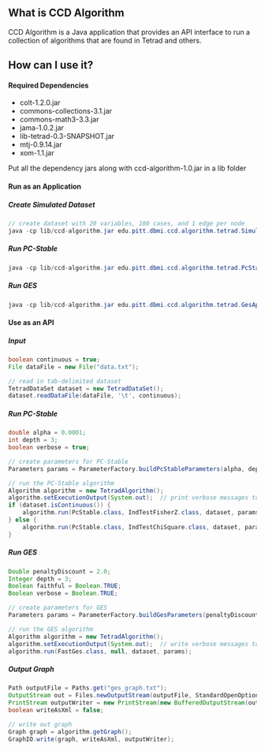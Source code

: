 ## What is CCD Algorithm

CCD Algorithm is a Java application that provides an API interface to run a collection of algorithms that are found in Tetrad and others. 


## How can I use it?

#### Required Dependencies
* colt-1.2.0.jar
* commons-collections-3.1.jar
* commons-math3-3.3.jar
* jama-1.0.2.jar
* lib-tetrad-0.3-SNAPSHOT.jar
* mtj-0.9.14.jar
* xom-1.1.jar

Put all the dependency jars along with ccd-algorithm-1.0.jar in a lib folder

#### Run as an Application

##### Create Simulated Dataset
```java
// create dataset with 20 variables, 100 cases, and 1 edge per node
java -cp lib/ccd-algorithm.jar edu.pitt.dbmi.ccd.algorithm.tetrad.SimulateDataApp --var 20 --case 100 --edge 1 --out output/
```

##### Run PC-Stable
```java
java -cp lib/ccd-algorithm.jar edu.pitt.dbmi.ccd.algorithm.tetrad.PcStableApp --data data.txt --continuous --alpha 0.0001 --depth 3 --verbose --out output/
```

##### Run GES
```java
java -cp lib/ccd-algorithm.jar edu.pitt.dbmi.ccd.algorithm.tetrad.GesApp --data data.txt --continuous --penalty-discount 2.0 --exclude-zero-corr-edge --verbose --out output/
```

#### Use as an API

##### Input
```java
boolean continuous = true;
File dataFile = new File("data.txt");

// read in tab-delimited dataset
TetradDataSet dataset = new TetradDataSet();
dataset.readDataFile(dataFile, '\t', continuous);
```

##### Run PC-Stable
```java
double alpha = 0.0001;
int depth = 3;
boolean verbose = true;

// create parameters for PC-Stable
Parameters params = ParameterFactory.buildPcStableParameters(alpha, depth, verbose);

// run the PC-Stable algorithm
Algorithm algorithm = new TetradAlgorithm();
algorithm.setExecutionOutput(System.out);  // print verbose messages to standard out
if (dataset.isContinuous()) {
    algorithm.run(PcStable.class, IndTestFisherZ.class, dataset, params);
} else {
    algorithm.run(PcStable.class, IndTestChiSquare.class, dataset, params);
}
```

##### Run GES
```java
Double penaltyDiscount = 2.0;
Integer depth = 3;
Boolean faithful = Boolean.TRUE;
Boolean verbose = Boolean.TRUE;

// create parameters for GES
Parameters params = ParameterFactory.buildGesParameters(penaltyDiscount, depth, faithful, verbose);

// run the GES algorithm
Algorithm algorithm = new TetradAlgorithm();
algorithm.setExecutionOutput(System.out);  // write verbose messages to standard out
algorithm.run(FastGes.class, null, dataset, params);

```

##### Output Graph
```java
Path outputFile = Paths.get("ges_graph.txt");
OutputStream out = Files.newOutputStream(outputFile, StandardOpenOption.CREATE);
PrintStream outputWriter = new PrintStream(new BufferedOutputStream(out));
boolean writeAsXml = false;

// write out graph
Graph graph = algorithm.getGraph();
GraphIO.write(graph, writeAsXml, outputWriter);
```

